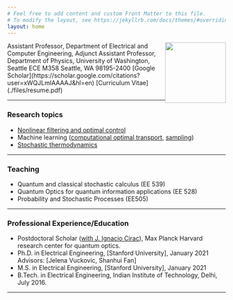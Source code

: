 ```yaml
---
# Feel free to add content and custom Front Matter to this file.
# To modify the layout, see https://jekyllrb.com/docs/themes/#overriding-theme-defaults
layout: home
---
```

<img style="float: right;"  src="./images/Rahul.jpg" width="140"/>
Assistant Professor, Department of Electrical and Computer Engineering,
Adjunct Assistant Professor, Department of Physics,              
University of Washington, Seattle         
ECE M358       
Seattle, WA  98195-2400        
<rtriv@uw.edu>  
[Google Scholar](https://scholar.google.com/citations?user=xWQJLmIAAAAJ&hl=en)  
[Curriculum Vitae](./files/resume.pdf)
<br />

---
### Research topics 
- [Nonlinear filtering and optimal control](./research/#FPF)
- Machine learning ([computational optimal transport](./research/#OT), [sampling](./research/#SM))
- [Stochastic thermodynamics](./research/#Thermo)
<!--My research interest lies at the intersection of control theory and machine learning. In particular, I have been working on problems that can be modelled as a control or optimization problem on the space of probability distributions, such as [Optimal filtering and control](./research/#FPF), [sampling](./research/#SM), [optimal mass transportation](./research/#OT), and [stochastic thermodynamics](./research/#Thermo). The motivation is to design meaningful approximations that can be computed through efficient and scalable numerical algorithms. -->

---
### Teaching
- Quantum and classical stochastic calculus (EE 539)
- Quantum Optics for quantum information applications (EE 528)
- Probability and Stochastic Processes (EE505)

---
### Professional Experience/Education
- Postdoctoral Scholar ([with J. Ignacio Cirac](http://georgiou.eng.uci.edu/index.html)), Max Planck Harvard research center for quantum optics.       
- Ph.D. in Electrical Engineering, [Stanford University], January 2021   
Advisors: [Jelena Vuckovic, Shanhui Fan]
- M.S. in Electrical Engineering, [Stanford University], January 2021
- B.Tech. in Electrical Engineering, Indian Institute of Technology, Delhi, July 2016.

---
